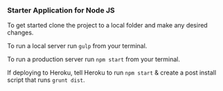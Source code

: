 ### Starter Application for Node JS
To get started clone the project to a local folder and make any desired changes.

To run a local server run `gulp` from your terminal.

To run a production server run `npm start` from your terminal.

If deploying to Heroku, tell Heroku to run `npm start` & create a post install script that runs `grunt dist`.
